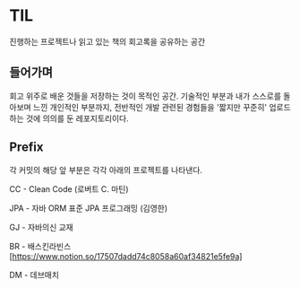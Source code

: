 # TIL
진행하는 프로젝트나 읽고 있는 책의 회고록을 공유하는 공간

## 들어가며
회고 위주로 배운 것들을 저장하는 것이 목적인 공간.
기술적인 부분과 내가 스스로를 돌아보며 느낀 개인적인 부분까지, 전반적인 개발 관련된 경험들을
'짧지만 꾸준히' 업로드하는 것에 의의를 둔 레포지토리이다.

## Prefix
각 커밋의 해당 앞 부분은 각각 아래의 프로젝트를 나타낸다.   


CC - Clean Code (로버트 C. 마틴)

JPA - 자바 ORM 표준 JPA 프로그래밍 (김영한)

GJ - 자바의신 교재

BR - 배스킨라빈스
[https://www.notion.so/17507dadd74c8058a60af34821e5fe9a]

DM - 데브매치
